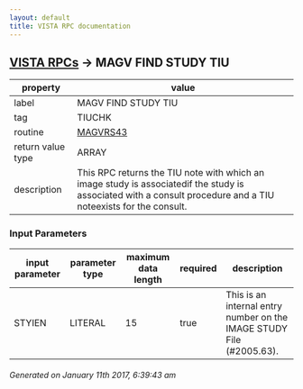 ```yaml
---
layout: default
title: VISTA RPC documentation
---
```




## [VISTA RPCs](TableOfContent.md) &#8594; MAGV FIND STUDY TIU 

 property | value 
--- | --- 
 label | MAGV FIND STUDY TIU
 tag | TIUCHK
 routine | [MAGVRS43](http://code.osehra.org/dox/Routine_MAGVRS43_source.html)
 return value type | ARRAY
 description | This RPC returns the TIU note with which an image study is associatedif the study is associated with a consult procedure and a TIU noteexists for the consult.

### Input Parameters

| input parameter | parameter type | maximum data length | required | description | 
| --- | --- | --- | --- | --- | 
| STYIEN | LITERAL | 15 | true | This is an internal entry number on the IMAGE STUDY File (#2005.63). | 




 ###### Generated on January 11th 2017, 6:39:43 am